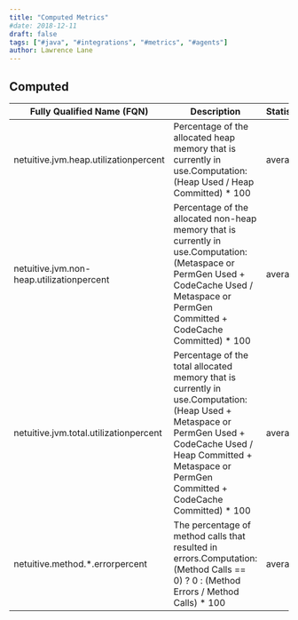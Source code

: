 ```yaml
---
title: "Computed Metrics"
#date: 2018-12-11
draft: false
tags: ["#java", "#integrations", "#metrics", "#agents"]
author: Lawrence Lane
---
```



## Computed
| Fully Qualified Name (FQN)                | Description                                                                                                                                                                                                          | Statistic | Units   | Min | Max | BASE | CORR | UTIL |
|-------------------------------------------|----------------------------------------------------------------------------------------------------------------------------------------------------------------------------------------------------------------------|-----------|---------|-----|-----|------|------|------|
| netuitive.jvm.heap.utilizationpercent     | Percentage of the allocated heap memory that is currently in use.Computation:(Heap Used / Heap Committed) * 100                                                                                                      | average   | percent | 0   | 100 | yes  | yes  | yes  |
| netuitive.jvm.non-heap.utilizationpercent | Percentage of the allocated non-heap memory that is currently in use.Computation:(Metaspace or PermGen Used + CodeCache Used / Metaspace or PermGen Committed + CodeCache Committed) * 100                           | average   | percent | 0   | 100 | yes  | yes  | yes  |
| netuitive.jvm.total.utilizationpercent    | Percentage of the total allocated memory that is currently in use.Computation:(Heap Used + Metaspace or PermGen Used + CodeCache Used / Heap Committed + Metaspace or PermGen Committed + CodeCache Committed) * 100 | average   | percent | 0   | 100 | yes  | yes  | yes  |
| netuitive.method.*.errorpercent           | The percentage of method calls that resulted in errors.Computation:(Method Calls == 0) ? 0 : (Method Errors / Method Calls) * 100                                                                                    | average   | percent | 0   | 100 | yes  | no   | no   |
